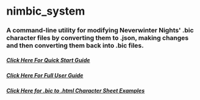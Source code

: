 # nimbic_system

### A command-line utility for modifying Neverwinter Nights' .bic character files by converting them to .json, making changes and then converting them back into .bic files.

##### [Click Here For Quick Start Guide](https://github.com/darkewaffle/nimbic_system/blob/main/QUICKSTART.md)

##### [Click Here For Full User Guide](https://github.com/darkewaffle/nimbic_system/blob/main/USERGUIDE.md)

##### [Click Here for .bic to .html Character Sheet Examples](https://github.com/darkewaffle/nimbic_system/tree/main/character_sheet_examples)